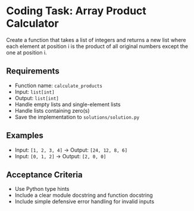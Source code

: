 # Coding Task: Array Product Calculator

Create a function that takes a list of integers and returns a new list where each element at position i is the product of all original numbers except the one at position i.

## Requirements
- Function name: `calculate_products`
- Input: `list[int]`
- Output: `list[int]`
- Handle empty lists and single-element lists
- Handle lists containing zero(s)
- Save the implementation to `solutions/solution.py`

## Examples
- Input: `[1, 2, 3, 4]` → Output: `[24, 12, 8, 6]`
- Input: `[0, 1, 2]` → Output: `[2, 0, 0]`

## Acceptance Criteria
- Use Python type hints
- Include a clear module docstring and function docstring
- Include simple defensive error handling for invalid inputs
